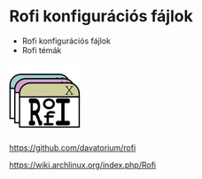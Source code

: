 # Rofi konfigurációs fájlok

- Rofi konfigurációs fájlok
- Rofi témák

![Rofi menu](img/rofilogo.png "Rofi menu")

https://github.com/davatorium/rofi

https://wiki.archlinux.org/index.php/Rofi
